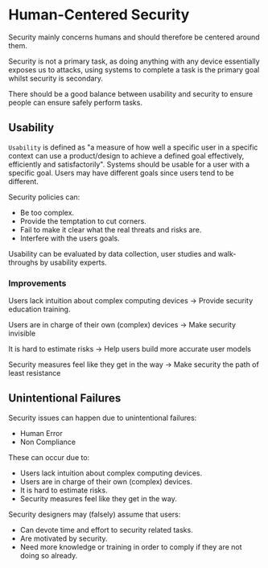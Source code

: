 # Human-Centered Security

Security mainly concerns humans and should therefore be centered around them.

Security is not a primary task, as doing anything with any device essentially exposes us to attacks, using systems to complete a task is the primary goal whilst security is secondary.

There should be a good balance between usability and security to ensure people can ensure safely perform tasks.

## Usability 

`Usability` is defined as "a measure of how well a specific user in a specific context can use a product/design to achieve a defined goal effectively, efficiently and satisfactorily".
Systems should be usable for a user with a specific goal. Users may have different goals since users tend to be different.

Security policies can:

* Be too complex.
* Provide the temptation to cut corners.
* Fail to make it clear what the real threats and risks are.
* Interfere with the users goals.

Usability can be evaluated by data collection, user studies and walk-throughs by usability experts.

### Improvements

Users lack intuition about complex computing devices $\to$ Provide security education training.

Users are in charge of their own (complex) devices $\to$ Make security invisible

It is hard to estimate risks $\to$ Help users build more accurate user models

Security measures feel like they get in the way $\to$ Make security the path of least resistance

## Unintentional Failures

Security issues can happen due to unintentional failures:
* Human Error
* Non Compliance

These can occur due to:
* Users lack intuition about complex computing devices.
* Users are in charge of their own (complex) devices.
* It is hard to estimate risks.
* Security measures feel like they get in the way.

Security designers may (falsely) assume that users:
* Can devote time and effort to security related tasks.
* Are motivated by security.
* Need more knowledge or training in order to comply if they are not doing so already.
